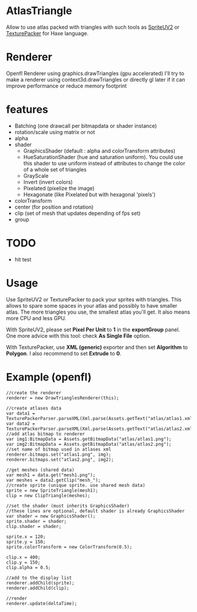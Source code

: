 # AtlasTriangle
Allow to use atlas packed with triangles with such tools as [SpriteUV2](https://www.spriteuv.com) or [TexturePacker](https://www.codeandweb.com/texturepacker/) for Haxe language.

# Renderer
Openfl Renderer using graphics.drawTriangles (gpu accelerated)
I'll try to make a renderer using context3d.drawTriangles or directly gl later if it can improve performance or reduce memory footprint

# features
 * Batching (one drawcall per bitmapdata or shader instance)
 * rotation/scale using matrix or not
 * alpha
 * shader
	* GraphicsShader (default : alpha and colorTransform attributes)
	* HueSaturationShader (hue and saturation uniform). You could use this shader to use uniform instead of attributes to change the color of a whole set of triangles
	* GrayScale
	* Invert (invert colors)
	* Pixelated (pixelize the image)
	* Hexagonate (like Pixelated but with hexagonal 'pixels')
 * colorTransform
 * center (for position and rotation)
 * clip (set of mesh that updates depending of fps set)
 * group
 
# TODO
 * hit test


# Usage
Use SpriteUV2 or TexturePacker to pack your sprites with triangles. This allows to spare some spaces in your atlas and possibly to have smaller atlas.
The more triangles you use, the smallest atlas you'll get. It also means more CPU and less GPU.

With SpriteUV2, please set **Pixel Per Unit** to **1** in the **exportGroup** panel. One more advice with this tool: check **As Single File** option.

With TexturePacker, use **XML (generic)** exporter and then set **Algorithm** to **Polygon**. I also recommend to set **Extrude** to **0**.

# Example (openfl)
	
	//create the renderer
	renderer = new DrawTrianglesRenderer(this);
	
	//create atlases data
    var data1 = TexturePackerParser.parseXML(Xml.parse(Assets.getText("atlas/atlas1.xml")));
	var data2 = TexturePackerParser.parseXML(Xml.parse(Assets.getText("atlas/atlas2.xml")));
	//add atlas bitmap to renderer
	var img1:BitmapData = Assets.getBitmapData("atlas/atlas1.png");
	var img2:BitmapData = Assets.getBitmapData("atlas/atlas2.png");
	//set name of bitmap used in atlases xml
	renderer.bitmaps.set("atlas1.png", img);
	renderer.bitmaps.set("atlas2.png", img2);
	
	//get meshes (shared data)
	var mesh1 = data.get("mesh1.png");
	var meshes = data2.getClip("mesh_");
	//create sprite (unique sprite. use shared mesh data)
	sprite = new SpriteTriangle(mesh1);
	clip = new ClipTriangle(meshes);
	
	//set the shader (must inherits GraphicsShader)
	//these lines are optional, default shader is already GraphicsShader
	var shader = new GraphicsShader();
	sprite.shader = shader;
	clip.shader = shader;
	
	sprite.x = 120;
	sprite.y = 150;
	sprite.colorTransform = new ColorTransform(0.5);
	
	clip.x = 400;
	clip.y = 150;
	clip.alpha = 0.5;
	
	//add to the display list
	renderer.addChild(sprite);
	renderer.addChild(clip);
	
	//render
	renderer.update(deltaTime);

